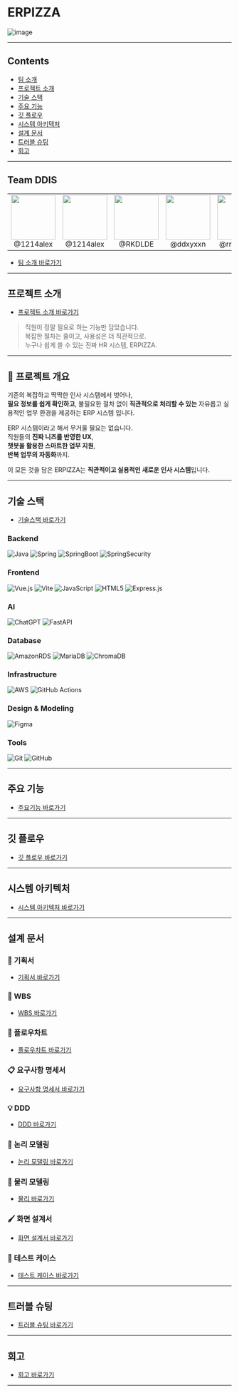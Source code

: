 # ERPIZZA

![image](https://github.com/user-attachments/assets/250bafaa-3968-4b82-9e38-ef54b130e58e)

---

## Contents

- [팀 소개](#team-ddis)
- [프로젝트 소개](#프로젝트-소개)
- [기술 스택](#기술-스택)
- [주요 기능](#주요-기능)
- [깃 플로우](#깃-플로우)
- [시스템 아키텍처](#시스템-아키텍처)
- [설계 문서](#설계-문서)
- [트러블 슈팅](#트러블-슈팅)
- [회고](#회고)

---

## Team **DDIS**

<table align="center">
  <tr>
    <td align="center"><img src="https://avatars.githubusercontent.com/u/44444444?s=100" width="100" height="100" style="object-fit:cover;/><br/>이채현 멘토<br/><a href="https://github.com/1214alex">@1214alex</a></td>
    <td align="center"><img src="https://github.com/user-attachments/assets/c878ec33-a47f-4407-a037-2589a0fa5785" width="100" height="100" style="object-fit:cover;/><br/>이성준<br/><a href="https://github.com/1214alex">@1214alex</a></td>
    <td align="center"><img src="https://github.com/user-attachments/assets/a55578f2-36c3-4e87-a4a6-63f602d43eed" width="100" height="100" style="object-fit:cover;/><br/>강이도은<br/><a href="https://github.com/RKDLDE">@RKDLDE</a></td>
    <td align="center"><img src="https://img.notionusercontent.com/ext/https%3A%2F%2Fs3-us-west-2.amazonaws.com%2Fpublic.notion-static.com%2F6522e26f-14a0-45fe-bab3-029569c94784%2Fmy-notion-face-portrait.png/size/w=120?exp=1746671453&sig=741p0qT6LRzzAeJ423A4Jnva1XN-jYB2sFXEEhNEXkc&userId=7b5499e7-5c8e-42df-8eee-5549258f8692" width="100" height="100" style="object-fit:cover;/><br/>고도연<br/><a href="https://github.com/ddxyxxn">@ddxyxxn</a></td>
    <td align="center"><img src="https://avatars.githubusercontent.com/u/163290743?v=4" width="100" height="100" style="object-fit:cover;/><br/>김기종<br/><a href="https://github.com/rrangeess">@rrangeess</a></td>
    <td align="center"><img src="https://avatars.githubusercontent.com/u/191222252?v=4" width="100" height="100" style="object-fit:cover;/><br/>주아현<br/><a href="https://github.com/Jooahyeon">@Jooahyeon</a></td>
    <td align="center"><img src="https://github.com/user-attachments/assets/1419fdd5-7407-4ca9-bb5c-e475ab487286"width="100" height="100"style="object-fit:cover; /><br/>한윤상<br/><a href="https://github.com/tommy8969">@tommy8969</a></td>
  </tr>
</table>

- [팀 소개 바로가기](https://github.com/TEAM-DDIS/be14-fin-DDIS-FE/wiki/👥-팀-소개)

---

## 프로젝트 소개

- [프로젝트 소개 바로가기](https://github.com/TEAM-DDIS/be14-fin-DDIS-FE/wiki/📝-프로젝트-소개)

> 직원이 정말 필요로 하는 기능만 담았습니다.  
복잡한 절차는 줄이고, 사용성은 더 직관적으로.  
누구나 쉽게 쓸 수 있는 진짜 HR 시스템, ERPIZZA.

---

## 📍 프로젝트 개요

기존의 복잡하고 딱딱한 인사 시스템에서 벗어나,  
 **필요 정보를 쉽게 확인하고**, 불필요한 절차 없이 **직관적으로 처리할 수 있는**  자유롭고 실용적인 업무 환경을 제공하는 ERP 시스템 입니다.

ERP 시스템이라고 해서 무거울 필요는 없습니다.  
직원들의 **진짜 니즈를 반영한 UX**,  
**챗봇을 활용한 스마트한 업무 지원**,  
**반복 업무의 자동화**까지.

이 모든 것을 담은 ERPIZZA는 **직관적이고 실용적인 새로운 인사 시스템**입니다.

---

## 기술 스택

- [기술스택 바로가기](https://github.com/TEAM-DDIS/be14-fin-DDIS-FE/wiki/🛠-기술-스택)

### Backend

![Java](https://img.shields.io/badge/java-%23ED8B00.svg?style=for-the-badge&logo=openjdk&logoColor=white)
![Spring](https://img.shields.io/badge/Spring-6DB33F?style=for-the-badge&logo=spring&logoColor=white) 
![SpringBoot](https://img.shields.io/badge/SpringBoot-6DB33F?style=for-the-badge&logo=springboot&logoColor=white)
![SpringSecurity](https://img.shields.io/badge/SpringSecurity-6DB33F?style=for-the-badge&logo=springsecurity&logoColor=white)

### Frontend

![Vue.js](https://img.shields.io/badge/vuejs-%2335495e.svg?style=for-the-badge&logo=vuedotjs&logoColor=%234FC08D)
![Vite](https://img.shields.io/badge/vite-%23646CFF.svg?style=for-the-badge&logo=vite&logoColor=white)
![JavaScript](https://img.shields.io/badge/javascript-%23323330.svg?style=for-the-badge&logo=javascript&logoColor=%23F7DF1E)
![HTML5](https://img.shields.io/badge/html5-%23E34F26.svg?style=for-the-badge&logo=html5&logoColor=white)
![Express.js](https://img.shields.io/badge/express.js-%23404d59.svg?style=for-the-badge&logo=express&logoColor=%2361DAFB)


### AI

![ChatGPT](https://img.shields.io/badge/chatGPT-74aa9c?style=for-the-badge&logo=openai&logoColor=white)
![FastAPI](https://img.shields.io/badge/FastAPI-005571?style=for-the-badge&logo=fastapi)


### Database

![AmazonRDS](https://img.shields.io/badge/AmazonRDS-4285F4?style=for-the-badge)
![MariaDB](https://img.shields.io/badge/MariaDB-003545?style=for-the-badge&logo=mariadb&logoColor=white)
![ChromaDB](https://img.shields.io/badge/ChromaDB-ECD53F?style=for-the-badge)

### Infrastructure

![AWS](https://img.shields.io/badge/AWS-%23FF9900.svg?style=for-the-badge&logo=amazon-aws&logoColor=white)
![GitHub Actions](https://img.shields.io/badge/github%20actions-%232671E5.svg?style=for-the-badge&logo=githubactions&logoColor=white)

### Design & Modeling

![Figma](https://img.shields.io/badge/figma-%23F24E1E.svg?style=for-the-badge&logo=figma&logoColor=white)

### Tools

![Git](https://img.shields.io/badge/git-%23F05033.svg?style=for-the-badge&logo=git&logoColor=white)
![GitHub](https://img.shields.io/badge/github-%23121011.svg?style=for-the-badge&logo=github&logoColor=white)

---

## 주요 기능

- [주요기능 바로가기](https://github.com/TEAM-DDIS/be14-fin-DDIS-FE/wiki/✨-주요-기능)

---

## 깃 플로우

- [깃 플로우 바로가기](https://github.com/TEAM-DDIS/be14-fin-DDIS-FE/wiki/🌱-깃-플로우)

---

## 시스템 아키텍처

- [시스템 아키텍처 바로가기](https://github.com/TEAM-DDIS/be14-fin-DDIS-FE/wiki/⛓️-시스템-아키텍처)

---

## 설계 문서

### 📑 기획서

- [기획서 바로가기](https://github.com/TEAM-DDIS/be14-fin-DDIS-FE/wiki/📑-기획서)

### 📅 WBS

- [WBS 바로가기](https://github.com/TEAM-DDIS/be14-fin-DDIS-FE/wiki/📅-WBS)

### 🌊 플로우차트

- [플로우차트 바로가기](https://github.com/TEAM-DDIS/be14-fin-DDIS-FE/wiki/🌊-플로우차트)

### 📋 요구사항 명세서

- [요구사항 명세서 바로가기](https://github.com/TEAM-DDIS/be14-fin-DDIS-FE/wiki/📋-요구사항-명세서)

### 💡 DDD

- [DDD 바로가기](https://github.com/TEAM-DDIS/be14-fin-DDIS-FE/wiki/💡-DDD)

### 📘 논리 모델링

- [논리 모댈링 바로가기](https://github.com/TEAM-DDIS/be14-fin-DDIS-FE/wiki/📘-논리-모델링)

### 📕 물리 모델링

- [물리 바로가기](https://github.com/TEAM-DDIS/be14-fin-DDIS-FE/wiki/📕-물리-모델링)

### 🖌️ 화면 설계서

- [화면 설계서 바로가기](https://github.com/TEAM-DDIS/be14-fin-DDIS-FE/wiki/🖌️-화면-설계서)

### 🧪 테스트 케이스

- [테스트 케이스 바로가기](https://github.com/TEAM-DDIS/be14-fin-DDIS-FE/wiki/🧪-테스트-케이스)

---

## 트러블 슈팅

- [트러블 슈팅 바로가기](https://github.com/TEAM-DDIS/be14-fin-DDIS-FE/wiki/💥-트러블-슈팅)

---

## 회고

- [회고 바로가기](https://github.com/TEAM-DDIS/be14-fin-DDIS-FE/wiki/📌-회고)

---
